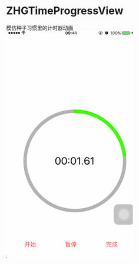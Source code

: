 # ZHGTimeProgressView
模仿种子习惯里的计时器动画
![image](https://github.com/WangZhGuangDev/ZHGTimeProgressView/blob/master/ZHGTimeProgressView/ZHGTimeProgressView/GifPicture/Untitled.gif)
